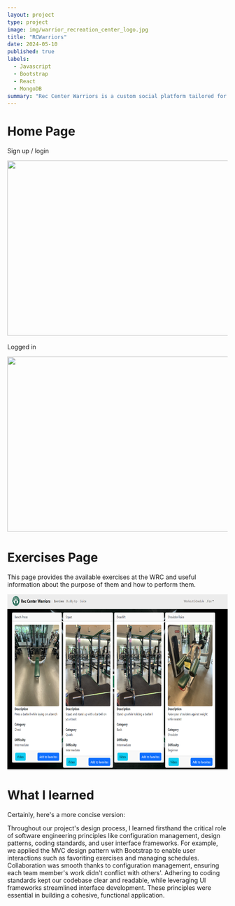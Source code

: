 ```yaml
---
layout: project
type: project
image: img/warrior_recreation_center_logo.jpg
title: "RCWarriors"
date: 2024-05-10
published: true
labels:
  - Javascript
  - Bootstrap
  - React
  - MongoDB
summary: "Rec Center Warriors is a custom social platform tailored for the University of Hawaii at Manoa community, connecting both seasoned gym enthusiasts and those just starting their fitness journey. With features like Gym Buddy, users can create profiles, connect with friends, join groups, and share updates related to fitness and wellness. It's a supportive space where members can motivate each other, find workout partners, and engage in discussions about staying healthy."
---
```

# Home Page

Sign up / login 

<img src = "https://syntax-souljahs.github.io/img/landing-page.png" width=600 height=400>

Logged in

<img src ="https://isai-foglesong.github.io/img/LandingSigninPage.png" width=600 height=400>

# Exercises Page

This page provides the available exercises at the WRC and useful information about the purpose of them and how to perform them. 

<img src = "../img/wrc-1.png" width=600 height=400>

# What I learned


Certainly, here's a more concise version:

Throughout our project's design process, I learned firsthand the critical role of software engineering principles like configuration management, design patterns, coding standards, and user interface frameworks. For example, we applied the MVC design pattern with Bootstrap to enable user interactions such as favoriting exercises and managing schedules. Collaboration was smooth thanks to configuration management, ensuring each team member's work didn't conflict with others'. Adhering to coding standards kept our codebase clear and readable, while leveraging UI frameworks streamlined interface development. These principles were essential in building a cohesive, functional application.
